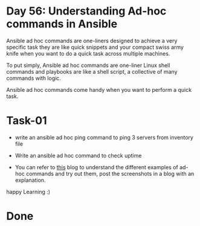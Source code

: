 # Day 56: Understanding Ad-hoc commands in Ansible

Ansible ad hoc commands are one-liners designed to achieve a very specific task they are like quick snippets and your compact swiss army knife when you want to do a quick task across multiple machines.

To put simply, Ansible ad hoc commands are one-liner Linux shell commands and playbooks are like a shell script, a collective of many commands with logic.

Ansible ad hoc commands come handy when you want to perform a quick task.

# Task-01

- write an ansible ad hoc ping command to ping 3 servers from inventory file
- Write an ansible ad hoc command to check uptime

- You can refer to [this](https://www.middlewareinventory.com/blog/ansible-ad-hoc-commands/) blog to understand the different examples of ad-hoc commands and try out them, post the screenshots in a blog with an explanation.

happy Learning :)

# Done
